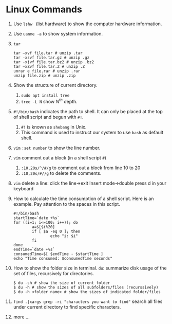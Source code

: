 # Linux Commands

1. Use `lshw ` (list hardware) to show the computer hardware information.

2. Use `uanme -a` to show system information.

3. `tar`

    ```shell
    tar –xvf file.tar # unzip .tar
    tar -xzvf file.tar.gz # unzip .gz
    tar -xjvf file.tar.bz2 # unzip .bz2
    tar –xZvf file.tar.Z # unzip .Z
    unrar e file.rar # unzip .rar
    unzip file.zip # unzip .zip
    ```

4. Show the structure of current directory.

    1. `sudo apt install tree`
    2. `tree -L N` show $N^{th}$ depth.

5. `#!/bin/bash` indicates the path to shell. It can only be placed at the top of shell script and begun with `#!`.

    1. `#!` is known as `shebang` in Unix.
    2. This command is used to instruct our system to use `bash` as default shell.

6.  `vim` `:set number` to show the line number.

7. `vim` comment out a block (in a shell script `#`)

    1. `:10,20s/^/#/g` to comment out a block from line 10 to 20
    2. `:10,20s/#//g` to delete the comments.

8. `vim` delete a line: click the line->exit Insert mode->double press d in your keyboard

9. How to calculate the time consumption of a shell script. Here is an example. Pay attention to the spaces in this script.

    ```shell
    #!/bin/bash
    startTime=`date +%s`
    for ((i=1; i<=100; i++)); do
            a=$[$i%20]
            if [ $a -eq 0 ]; then
                    echo "i: $i"
            fi
    done
    endTime=`date +%s`
    consumedTime=$[ $endTime - $startTime ]
    echo "Time consumed: $consumedTime seconds"
    ```

10. How to show the folder size in terminal. `du`: summarize disk usage of the set of files, recursively for directories.

    ```shell
    $ du -sh # show the size of current folder
    $ du -h # show the sizes of all subfolders/files (recurssively)
    $ du -h <folder name> # show the sizes of indicated folder/files
    ```

11. `find .|xargs grep -ri "characters you want to find"` search all files under current directory to find specific characters.

12. more ...

